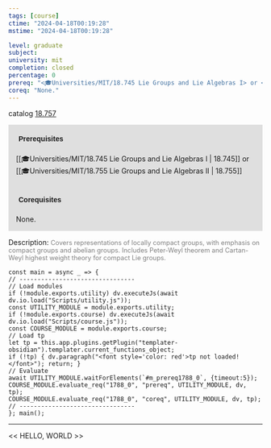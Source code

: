 ```yaml
---
tags: [course]
ctime: "2024-04-18T00:19:28"
mstime: "2024-04-18T00:19:28"

level: graduate
subject: 
university: mit
completion: closed
percentage: 0
prereq: "<🎓Universities/MIT/18.745 Lie Groups and Lie Algebras I> or <🎓Universities/MIT/18.755 Lie Groups and Lie Algebras II>"
coreq: "None."
---
```


catalog [18.757](http://student.mit.edu/catalog/m18b.html#18.757)

<span style="display: block; padding: 15px; background-color: rgb(100, 100, 100, 0.2);"><font id="m_prereq1788_0" style="display: block; font-family: Arial, sans-serif; font-weight: bold; padding: 5px">Prerequisites</font><br><span id="prereq1788_0">[[🎓Universities/MIT/18.745 Lie Groups and Lie Algebras I | 18.745]] or [[🎓Universities/MIT/18.755 Lie Groups and Lie Algebras II | 18.755]]</span></span>
<span style="display: block; padding: 15px; background-color: rgb(100, 100, 100, 0.2);"><font id="m_coreq1788_0" style="display: block; font-family: Arial, sans-serif; font-weight: bold; padding: 5px">Corequisites</font><br><span id="coreq1788_0">None.</span></span>

<font style="">Description:</font>
<font style="color: grey; font-size: 0.8rem;">Covers representations of locally compact groups, with emphasis on compact groups and abelian groups. Includes Peter-Weyl theorem and Cartan-Weyl highest weight theory for compact Lie groups.</font>

```dataviewjs
const main = async _ => {
// --------------------------------
// Load modules
if (!module.exports.utility) dv.executeJs(await dv.io.load("Scripts/utility.js"));
const UTILITY_MODULE = module.exports.utility;
if (!module.exports.course) dv.executeJs(await dv.io.load("Scripts/course.js"));
const COURSE_MODULE = module.exports.course;
// Load tp
let tp = this.app.plugins.getPlugin("templater-obsidian").templater.current_functions_object;
if (!tp) { dv.paragraph("<font style='color: red'>tp not loaded!</font>"); return; }
// Evaluate
await UTILITY_MODULE.waitForElements(`#m_prereq1788_0`, {timeout:5});
COURSE_MODULE.evaluate_req("1788_0", "prereq", UTILITY_MODULE, dv, tp);
COURSE_MODULE.evaluate_req("1788_0", "coreq", UTILITY_MODULE, dv, tp);
// --------------------------------
}; main();
```

---

<< HELLO, WORLD >>
